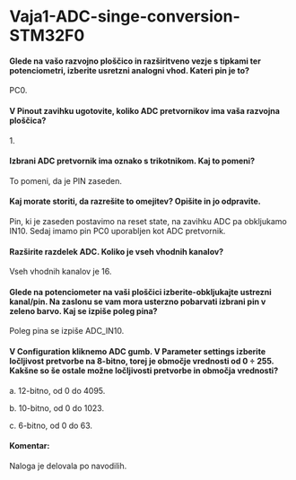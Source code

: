 # Vaja1-ADC-singe-conversion-STM32F0
<h4> Glede na vašo razvojno ploščico in razširitveno vezje s tipkami ter potenciometri, izberite usretzni analogni vhod. Kateri pin je to? </h4>
<p> PC0. </h4>
<h4> V Pinout zavihku ugotovite, koliko ADC pretvornikov ima vaša razvojna ploščica? </h4>
<p> 1. </p>
<h4> Izbrani ADC pretvornik ima oznako s trikotnikom. Kaj to pomeni? </h4>
<p> To pomeni, da je PIN zaseden. </p>
<h4> Kaj morate storiti, da razrešite to omejitev? Opišite in jo odpravite. </h4>
<p> Pin, ki je zaseden postavimo na reset state, na zavihku ADC pa obkljukamo IN10. Sedaj imamo pin PC0 uporabljen kot ADC pretvornik. </p>
<h4> Razširite razdelek ADC. Koliko je vseh vhodnih kanalov? </h4>
<p> Vseh vhodnih kanalov je 16. </p>
<h4> Glede na potenciometer na vaši ploščici izberite-obkljukajte ustrezni kanal/pin. Na zaslonu se vam mora usterzno pobarvati izbrani pin v zeleno barvo. Kaj se izpiše poleg pina? </h4>
<p> Poleg pina se izpiše ADC_IN10. </p>
<h4> V Configuration kliknemo ADC gumb. V Parameter settings izberite ločljivost pretvorbe na 8-bitno, torej je območje vrednosti od 0 ÷ 255. Kakšne so še ostale možne ločljivosti pretvorbe in območja vrednosti? </h4>
<p> a. 12-bitno, od 0 do 4095. </p>
<p> b. 10-bitno, od 0 do 1023. </p>
<p> c. 6-bitno, od 0 do 63. </p>
<h4> Komentar: </h4>
<p> Naloga je delovala po navodilih. </p>
